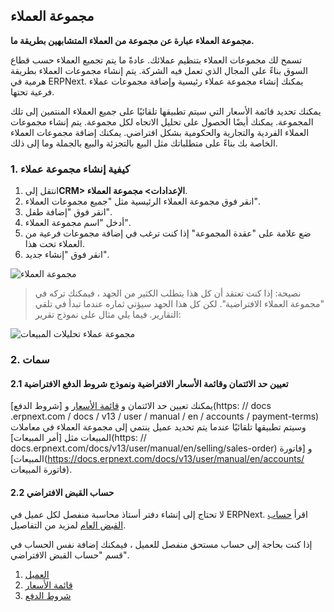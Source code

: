 ## مجموعة العملاء

**مجموعة العملاء عبارة عن مجموعة من العملاء المتشابهين بطريقة ما.**

تسمح لك مجموعات العملاء بتنظيم عملائك. عادةً ما يتم تجميع العملاء حسب قطاع السوق بناءً على المجال الذي تعمل فيه الشركة. يتم إنشاء مجموعات العملاء بطريقة هرمية في ERPNext. يمكنك إنشاء مجموعة عملاء رئيسية وإضافة مجموعات عملاء فرعية تحتها.

يمكنك تحديد قائمة الأسعار التي سيتم تطبيقها تلقائيًا على جميع العملاء المنتمين إلى تلك المجموعة. يمكنك أيضًا الحصول على تحليل الاتجاه لكل مجموعة. يتم إنشاء مجموعات العملاء الفردية والتجارية والحكومية بشكل افتراضي. يمكنك إضافة مجموعات العملاء الخاصة بك بناءً على متطلباتك مثل البيع بالتجزئة والبيع بالجملة وما إلى ذلك.

### 1. كيفية إنشاء مجموعة عملاء

1. انتقل إلى**CRM> الإعدادات> مجموعة العملاء**.
2. انقر فوق مجموعة العملاء الرئيسية مثل "جميع مجموعات العملاء".
3. انقر فوق "إضافة طفل".
4. أدخل "اسم مجموعة العملاء".
5. ضع علامة على "عقدة المجموعة" إذا كنت ترغب في إضافة مجموعات فرعية من العملاء تحت هذا.
6. انقر فوق "إنشاء جديد".

![مجموعة العملاء](https://docs.erpnext.com/files/customer-group.png)

> نصيحة: إذا كنت تعتقد أن كل هذا يتطلب الكثير من الجهد ، فيمكنك تركه في "مجموعة العملاء الافتراضية". لكن كل هذا الجهد سيؤتي ثماره عندما تبدأ في تلقي التقارير. فيما يلي مثال على نموذج تقرير:

![مجموعة عملاء تحليلات المبيعات](https://docs.erpnext.com/files/sales-analytics-customer-group.gif)

### 2. سمات

#### 2.1 تعيين حد الائتمان وقائمة الأسعار الافتراضية ونموذج شروط الدفع الافتراضية

يمكنك تعيين حد الائتمان و [قائمة الأسعار](https://docs.erpnext.com/docs/v13/user/manual/en/stock/price-lists) و [شروط الدفع](https: // docs .erpnext.com / docs / v13 / user / manual / en / accounts / payment-terms) وسيتم تطبيقها تلقائيًا عندما يتم تحديد عميل ينتمي إلى مجموعة العملاء في معاملات المبيعات مثل [أمر المبيعات](https: // docs.erpnext.com/docs/v13/user/manual/en/selling/sales-order) و [فاتورة المبيعات](https://docs.erpnext.com/docs/v13/user/manual/en/accounts/ فاتورة المبيعات).

#### 2.2 حساب القبض الافتراضي

لا تحتاج إلى إنشاء دفتر أستاذ محاسبة منفصل لكل عميل في ERPNext. اقرأ [حساب القبض العام](https://docs.erpnext.com/docs/v13/user/manual/en/accounts/articles/common-receivable-account) لمزيد من التفاصيل.

إذا كنت بحاجة إلى حساب مستحق منفصل للعميل ، فيمكنك إضافة نفس الحساب في قسم "حساب القبض الافتراضي".

1. [العميل](https://docs.erpnext.com/docs/v13/user/manual/en/CRM/customer)
2. [قائمة الأسعار](https://docs.erpnext.com/docs/v13/user/manual/en/stock/price-lists)
3. [شروط الدفع](https://docs.erpnext.com/docs/v13/user/manual/en/accounts/payment-terms)